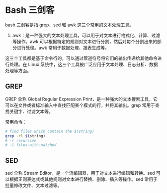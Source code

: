 # Bash 三剑客

bash 三剑客是指 grep、sed 和 awk 这三个常用的文本处理工具。

1. awk：是一种强大的文本处理工具，可以用于对文本进行格式化、计算、过滤等操作。awk 可以根据特定的规则对文本进行分割，然后对每个分割出来的部分进行处理。awk 常用于数据处理、报表生成等。

这三个工具都是基于命令行的，可以通过管道符号将它们的输出传递给其他命令进行处理。在 Linux 系统中，这三个工具被广泛应用于文本处理、日志分析、数据处理等方面。

## GREP

GREP 全称 Global Regular Expression Print，是一种强大的文本搜索工具，它可以在文件或者标准输入中查找匹配某个模式的行，并将其输出。grep 常用于查找关键字、过滤文本等。

常用命令：

```sh
# find files which contain the $(string)
grep -rl $(string)
# -r recursive
# -l files-with-matched
```

## SED

sed 全称 Stream Editor，是一个流编辑器，用于对文本进行编辑和转换。sed 可以根据正则表达式或其他规则对文本进行替换、删除、插入等操作。sed 常用于批量修改文件、文本过滤等。
